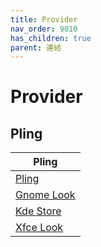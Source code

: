 ```yaml
---
title: Provider
nav_order: 9010
has_children: true
parent: 連結
---
```



# Provider


## Pling

| Pling |
| --- |
| [Pling](https://www.pling.com/) |
| [Gnome Look](https://www.gnome-look.org/u/vinceliuice) |
| [Kde Store](https://store.kde.org/u/vinceliuice) |
| [Xfce Look](https://www.xfce-look.org/u/vinceliuice) |
